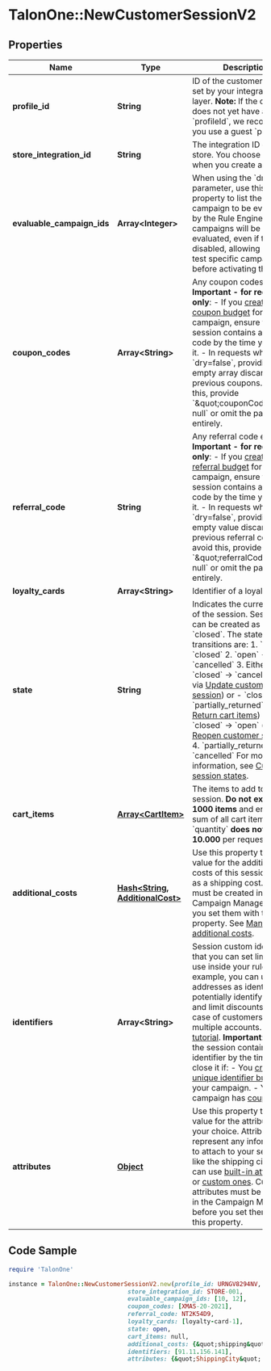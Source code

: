 # TalonOne::NewCustomerSessionV2

## Properties

Name | Type | Description | Notes
------------ | ------------- | ------------- | -------------
**profile_id** | **String** | ID of the customer profile set by your integration layer.  **Note:** If the customer does not yet have a known &#x60;profileId&#x60;, we recommend you use a guest &#x60;profileId&#x60;.  | [optional] 
**store_integration_id** | **String** | The integration ID of the store. You choose this ID when you create a store. | [optional] 
**evaluable_campaign_ids** | **Array&lt;Integer&gt;** | When using the &#x60;dry&#x60; query parameter, use this property to list the campaign to be evaluated by the Rule Engine.  These campaigns will be evaluated, even if they are disabled, allowing you to test specific campaigns before activating them.  | [optional] 
**coupon_codes** | **Array&lt;String&gt;** | Any coupon codes entered.  **Important - for requests only**:  - If you [create a coupon budget](https://docs.talon.one/docs/product/campaigns/settings/managing-campaign-budgets/#budget-types) for your campaign, ensure the session contains a coupon code by the time you close it. - In requests where &#x60;dry&#x3D;false&#x60;, providing an empty array discards any previous coupons. To avoid this, provide &#x60;\&quot;couponCodes\&quot;: null&#x60; or omit the parameter entirely.  | [optional] 
**referral_code** | **String** | Any referral code entered.  **Important - for requests only**:  - If you [create a referral budget](https://docs.talon.one/docs/product/campaigns/settings/managing-campaign-budgets/#budget-types) for your campaign, ensure the session contains a referral code by the time you close it. - In requests where &#x60;dry&#x3D;false&#x60;, providing an empty value discards the previous referral code. To avoid this, provide &#x60;\&quot;referralCode\&quot;: null&#x60; or omit the parameter entirely.  | [optional] 
**loyalty_cards** | **Array&lt;String&gt;** | Identifier of a loyalty card. | [optional] 
**state** | **String** | Indicates the current state of the session. Sessions can be created as &#x60;open&#x60; or &#x60;closed&#x60;. The state transitions are:  1. &#x60;open&#x60; → &#x60;closed&#x60; 2. &#x60;open&#x60; → &#x60;cancelled&#x60; 3. Either:    - &#x60;closed&#x60; → &#x60;cancelled&#x60; (**only** via [Update customer session](https://docs.talon.one/integration-api#tag/Customer-sessions/operation/updateCustomerSessionV2)) or    - &#x60;closed&#x60; → &#x60;partially_returned&#x60; (**only** via [Return cart items](https://docs.talon.one/integration-api#tag/Customer-sessions/operation/returnCartItems))    - &#x60;closed&#x60; → &#x60;open&#x60; (**only** via [Reopen customer session](https://docs.talon.one/integration-api#tag/Customer-sessions/operation/reopenCustomerSession)) 4. &#x60;partially_returned&#x60; → &#x60;cancelled&#x60;  For more information, see [Customer session states](https://docs.talon.one/docs/dev/concepts/entities/customer-sessions).  | [optional] [default to &#39;open&#39;]
**cart_items** | [**Array&lt;CartItem&gt;**](CartItem.md) | The items to add to this session. **Do not exceed 1000 items** and ensure the sum of all cart item&#39;s &#x60;quantity&#x60; **does not exceed 10.000** per request.  | [optional] 
**additional_costs** | [**Hash&lt;String, AdditionalCost&gt;**](AdditionalCost.md) | Use this property to set a value for the additional costs of this session, such as a shipping cost.  They must be created in the Campaign Manager before you set them with this property. See [Managing additional costs](https://docs.talon.one/docs/product/account/dev-tools/managing-additional-costs).  | [optional] 
**identifiers** | **Array&lt;String&gt;** | Session custom identifiers that you can set limits on or use inside your rules.  For example, you can use IP addresses as identifiers to potentially identify devices and limit discounts abuse in case of customers creating multiple accounts. See the [tutorial](https://docs.talon.one/docs/dev/tutorials/using-identifiers).  **Important**: Ensure the session contains an identifier by the time you close it if: - You [create a unique identifier budget](https://docs.talon.one/docs/product/campaigns/settings/managing-campaign-budgets/#budget-types) for your campaign. - Your campaign has [coupons](https://docs.talon.one/docs/product/campaigns/coupons/coupon-page-overview).  | [optional] 
**attributes** | [**Object**](.md) | Use this property to set a value for the attributes of your choice. Attributes represent any information to attach to your session, like the shipping city.  You can use [built-in attributes](https://docs.talon.one/docs/dev/concepts/attributes#built-in-attributes) or [custom ones](https://docs.talon.one/docs/dev/concepts/attributes#custom-attributes). Custom attributes must be created in the Campaign Manager before you set them with this property.  | [optional] 

## Code Sample

```ruby
require 'TalonOne'

instance = TalonOne::NewCustomerSessionV2.new(profile_id: URNGV8294NV,
                                 store_integration_id: STORE-001,
                                 evaluable_campaign_ids: [10, 12],
                                 coupon_codes: [XMAS-20-2021],
                                 referral_code: NT2K54D9,
                                 loyalty_cards: [loyalty-card-1],
                                 state: open,
                                 cart_items: null,
                                 additional_costs: {&quot;shipping&quot;:{&quot;price&quot;:9}},
                                 identifiers: [91.11.156.141],
                                 attributes: {&quot;ShippingCity&quot;:&quot;Berlin&quot;})
```


